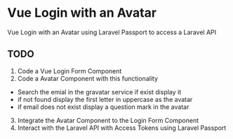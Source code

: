 # Vue Login with an Avatar
Vue Login with an Avatar using Laravel Passport to access a Laravel API

## TODO
1. Code a Vue Login Form Component
2. Code a Avatar Component with this functionality
* Search the emial in the gravatar service if exist display it
* if not found display the first letter in uppercase as the avatar
* if email does not exist display a question mark in the avatar
3. Integrate the Avatar Component to the Login Form Component
4. Interact with the Laravel API with Access Tokens using Laravel Passport